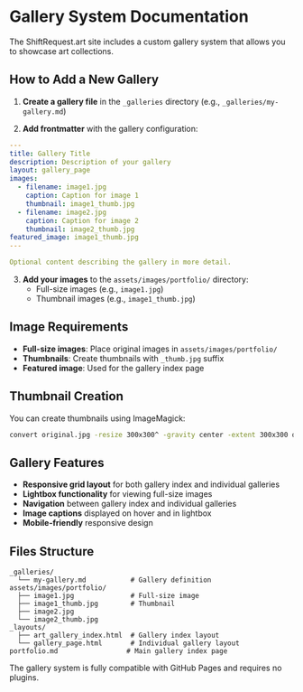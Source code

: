 # Gallery System Documentation

The ShiftRequest.art site includes a custom gallery system that allows you to showcase art collections.

## How to Add a New Gallery

1. **Create a gallery file** in the `_galleries` directory (e.g., `_galleries/my-gallery.md`)

2. **Add frontmatter** with the gallery configuration:

```yaml
---
title: Gallery Title
description: Description of your gallery
layout: gallery_page
images:
  - filename: image1.jpg
    caption: Caption for image 1
    thumbnail: image1_thumb.jpg
  - filename: image2.jpg
    caption: Caption for image 2
    thumbnail: image2_thumb.jpg
featured_image: image1_thumb.jpg
---

Optional content describing the gallery in more detail.
```

3. **Add your images** to the `assets/images/portfolio/` directory:
   - Full-size images (e.g., `image1.jpg`)
   - Thumbnail images (e.g., `image1_thumb.jpg`)

## Image Requirements

- **Full-size images**: Place original images in `assets/images/portfolio/`
- **Thumbnails**: Create thumbnails with `_thumb.jpg` suffix
- **Featured image**: Used for the gallery index page

## Thumbnail Creation

You can create thumbnails using ImageMagick:

```bash
convert original.jpg -resize 300x300^ -gravity center -extent 300x300 original_thumb.jpg
```

## Gallery Features

- **Responsive grid layout** for both gallery index and individual galleries
- **Lightbox functionality** for viewing full-size images
- **Navigation** between gallery index and individual galleries
- **Image captions** displayed on hover and in lightbox
- **Mobile-friendly** responsive design

## Files Structure

```
_galleries/
  └── my-gallery.md           # Gallery definition
assets/images/portfolio/
  ├── image1.jpg              # Full-size image
  ├── image1_thumb.jpg        # Thumbnail
  ├── image2.jpg
  └── image2_thumb.jpg
_layouts/
  ├── art_gallery_index.html  # Gallery index layout
  └── gallery_page.html       # Individual gallery layout
portfolio.md                 # Main gallery index page
```

The gallery system is fully compatible with GitHub Pages and requires no plugins.